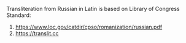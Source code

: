 Transliteration from Russian in Latin is based on Library of Congress Standard:
1) https://www.loc.gov/catdir/cpso/romanization/russian.pdf
2) https://translit.cc